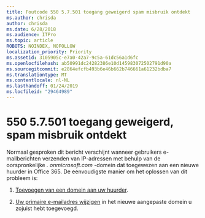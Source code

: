 ```yaml
---
title: Foutcode 550 5.7.501 toegang geweigerd spam misbruik ontdekt
ms.author: chrisda
author: chrisda
ms.date: 6/28/2018
ms.audience: ITPro
ms.topic: article
ROBOTS: NOINDEX, NOFOLLOW
localization_priority: Priority
ms.assetid: 3105905c-e7a0-42a7-9c5a-61dc56a1d6fc
ms.openlocfilehash: ab50991dc24282386e10d145983072502791d90a
ms.sourcegitcommit: e2864efcfb493b6e46b662b746661a61232bdba7
ms.translationtype: MT
ms.contentlocale: nl-NL
ms.lasthandoff: 01/24/2019
ms.locfileid: "29464989"
---
```

# <a name="550-57501-access-denied-spam-abuse-detected"></a>550 5.7.501 toegang geweigerd, spam misbruik ontdekt

Normaal gesproken dit bericht verschijnt wanneer gebruikers e-mailberichten verzenden van IP-adressen met behulp van de oorspronkelijke *. onmicrosoft.com* -domein dat toegewezen aan een nieuwe huurder in Office 365. De eenvoudigste manier om het oplossen van dit probleem is: 
  
1. [Toevoegen van een domein aan uw huurder](https://support.office.com/article/6383f56d-3d09-4dcb-9b41-b5f5a5efd611.aspx).
    
2. [Uw primaire e-mailadres wijzigen](https://support.office.com/article/fb5ac074-e203-4e1f-9843-b9d1a3e03297.aspx) in het nieuwe aangepaste domein u zojuist hebt toegevoegd. 
    

